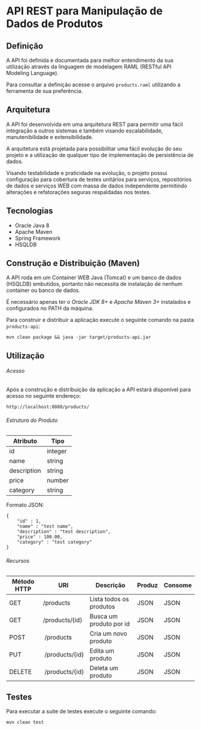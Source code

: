 # API REST para Manipulação de Dados de Produtos

## Definição

A API foi definida e documentada para melhor entendimento da sua utilização através da linguagem de modelagem RAML (RESTful API Modeling Language).

Para consultar a definição acesse o arquivo ```products.raml``` utilizando a ferramenta de sua preferência.

## Arquitetura

A API foi desenvolvida em uma arquitetura REST para permitir uma fácil integração a outros sistemas e também visando escalabilidade, manutenibilidade e extensibilidade.

A arquitetura está projetada para possibilitar uma fácil evolução do seu projeto e a utilização de qualquer tipo de implementação de persistência de dados.

Visando testabilidade e praticidade na evolução, o projeto possui configuração para cobertura de testes unitários para serviços, repositórios de dados e serviços WEB com massa de dados independente permitindo alterações e refatorações seguras respaldadas nos testes.

## Tecnologias

* Oracle Java 8
* Apache Maven
* Spring Framework
* HSQLDB

## Construção e Distribuição (Maven)

A API roda em um Container WEB Java (Tomcat) e um banco de dados (HSQLDB) embutidos, portanto não necessita de instalação de nenhum container ou banco de dados.

É necessário apenas ter o *Oracle JDK 8+* e *Apache Maven 3+* instalados e configurados no PATH da máquina.

Para construir e distribuir a aplicação execute o seguinte comando na pasta ```products-api```:

```
mvn clean package && java -jar target/products-api.jar
```

## Utilização

###### Acesso

Após a construção e distribuição da aplicação a API estará disponível para acesso no seguinte endereço:

```
http://localhost:8080/products/
```

###### Estrutura do Produto

Atributo | Tipo
-------- | -------------
id | integer
name | string
description | string
price | number
category | string

Formato JSON:

```
{
    "id" : 1,
	"name" : "test name",
    "description" : "test description",
    "price" : 100.00,
    "category" : "test category"
}
```

###### Recursos

Método HTTP | URI           | Descrição          | Produz | Consome
----------- | ------------- | ------------------ | ------ | --------
GET | /products | Lista todos os produtos | JSON | JSON
GET | /products/{id} | Busca um produto por id | JSON | JSON
POST | /products | Cria um novo produto | JSON | JSON
PUT | /products/{id} | Edita um produto | JSON | JSON
DELETE | /products/{id} | Deleta um produto | JSON | JSON

## Testes

Para executar a suite de testes execute o seguinte comando:

```
mvn clean test
```